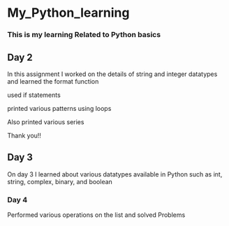 # My_Python_learning

<H3>This is my learning Related to Python basics</H3>

<H2>Day 2</H2>

In this assignment I worked on the details of string and integer datatypes and learned the format function

used if statements

printed various patterns using loops

Also printed various series

Thank you!!


<H2>Day 3</H2>

On day 3 I learned about various datatypes available in Python such as int, string, complex, binary, and boolean 

<H3>Day 4</H3>

Performed various operations on the list and solved Problems

